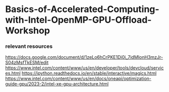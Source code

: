 # Basics-of-Accelerated-Computing-with-Intel-OpenMP-GPU-Offload-Workshop

### relevant resources
https://docs.google.com/document/d/1zeLo6hCrPKE1Di0i_7idMIonH3mzJr-S04zMsfTkESM/edit
https://www.intel.com/content/www/us/en/developer/tools/devcloud/services.html
https://ipython.readthedocs.io/en/stable/interactive/magics.html
https://www.intel.com/content/www/us/en/docs/oneapi/optimization-guide-gpu/2023-2/intel-xe-gpu-architecture.html
